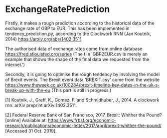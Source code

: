 # ExchangeRatePrediction

Firstly, it makes a rough prediction according to the historical data of the exchange rate of GBP to EUR.
This has been implemented in tendency_prediction.py, according to the Clockwork RNN (Jan Koutník, 2014) https://arxiv.org/abs/1402.3511

The authorised data of exchange rates come from online database https://fred.stlouisfed.org/series (The file 'GBP2EUR.csv is merely an example that shows the shape of the final data we requested from the internet.')

Secondly, it is going to optimise the rough tendency by involving the model of Brexit events.
The Brexit event data 'BREXIT.csv' come from the website https://www.theweek.co.uk/100284/brexit-timeline-key-dates-in-the-uk-s-break-up-with-the-eu (This part is still in progress.)

[1] Koutnik, J., Greff, K., Gomez, F. and Schmidhuber, J., 2014. A clockwork rnn. arXiv preprint arXiv:1402.3511.

[2] Federal Reserve Bank of San Francisco, 2017. Brexit: Whither the Pound? [online] Available at: https://www.frbsf.org/economic-research/publications/economic-letter/2017/april/brexit-whither-the-pound/ [Accessed 31 Oct. 2019].
